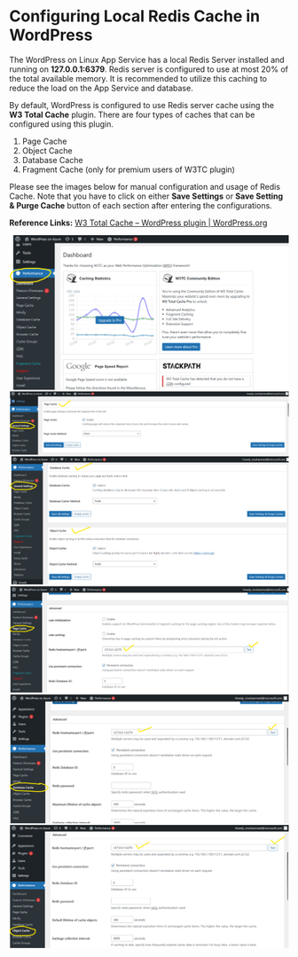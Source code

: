 # Configuring Local Redis Cache in WordPress

The WordPress on Linux App Service has a local Redis Server installed and running on **127.0.0.1:6379**. Redis server is configured to use at most 20% of the total available memory. It is recommended to utilize this caching to reduce the load on the App Service and database.

By default, WordPress is configured to use Redis server cache using the **W3 Total Cache** plugin. There are four types of caches that can be configured using this plugin.
1. Page Cache
2. Object Cache
3. Database Cache
4. Fragment Cache (only for premium users of W3TC plugin)

Please see the images below for manual configuration and usage of Redis Cache.  Note that you have to click on either **Save Settings** or **Save Setting & Purge Cache** button of each section after entering the configurations. 

**Reference Links:**
[W3 Total Cache – WordPress plugin | WordPress.org](https://wordpress.org/plugins/w3-total-cache/)


![local redis cache configuration 1](./media/local_redis_cache_1.png)
![local redis cache configuration 2](./media/local_redis_cache_2.png)
![local redis cache configuration 3](./media/local_redis_cache_3.png)
![local redis cache configuration 4](./media/local_redis_cache_4.png)
![local redis cache configuration 5](./media/local_redis_cache_5.png)
![local redis cache configuration 6](./media/local_redis_cache_6.png)
